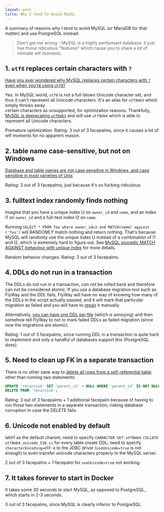 ```yaml
---
layout: post
title: Why I Tend To Avoid MySQL
---
```


A summary of reasons why I tend to avoid MySQL (or MariaDB for that matter) and use PostgreSQL instead:

> Don't get me wrong - MySQL is a highly performant database. It just has those
ridiculous "features" which cause you to share a lot of intimate wtf moments.

## 1. `utf8` replaces certain characters with `?`

[Have you ever wondered why MySQL replaces certain characters with `?` even when you're
using `utf8`?](https://stackoverflow.com/questions/38363566/trouble-with-utf-8-characters-what-i-see-is-not-what-i-stored)

Yes. In MySQL world, `utf8` is *not* a full-blown Unicode character set, and thus
it can't represent all Unicode characters. It's an alias for `utf8mb3` which simply throws away  
certain characters as unsupported, for optimization reasons. Thankfully, [MySQL is deprecating `utf8mb3`](https://dev.mysql.com/doc/refman/8.0/en/charset-unicode-sets.html)
and will use `utf8mb4` which is able to represent all Unicode characters.

Premature optimization. Rating: 3 out of 3 facepalms, since it causes a lot of wtf moments
for no apparent reason.

## 2. table name case-sensitive, but not on Windows

[Database and table names are not case sensitive in Windows, and case sensitive in most varieties of Unix](https://stackoverflow.com/questions/6134006/are-table-names-in-mysql-case-sensitive)

Rating: 3 out of 3 facepalms, just because it's so fucking ridiculous.

## 3. fulltext index randomly finds nothing

Imagine that you have a unique index U on `owner_id` and `name`, and an index I1 on `owner_id`
and a full-text index I2 on `name`.
 
Running `SELECT * FROM foo where owner_id=3 and MATCH(name) against ('foo')`
will *RANDOMLY* match nothing and return nothing. That's because
MySQL will randomly use the unique index U instead of a combination of I1 and I2, which
is extremely hard to figure out. See [MySQL sporadic MATCH AGAINST behaviour with unique index](https://stackoverflow.com/questions/45281641/mysql-sporadic-match-against-behaviour-with-unique-index)
for more details.

Random behavior changes. Rating: 3 out of 3 facepalms. 

## 4. DDLs do not run in a transaction

The DDLs do not run in a transaction, can not be rolled back and therefore can not
be considered atomic. If you use a
database migration tool such as FlyWay and the DDL fails, FlyWay will have no way
of knowing how many of the DDLs in the script actually passed, and it will
mark that particular migration as failed and you will have to [repair](https://flywaydb.org/documentation/faq.html#repair)
it manually.

Alternatively, [you can have one DDL per file](https://flywaydb.org/documentation/faq.html#rollback)
(which is annoying) and then somehow tell FlyWay to not to mark failed DDLs as failed migration (since
now the migrations are atomic).

Rating: 1 out of 3 facepalms, since running DDL in a transaction is quite hard
to implement and only a handful of databases support this (PostgreSQL does).

## 5. Need to clean up FK in a separate transaction

There is no other sane way to [delete all rows from a self-referential table](https://stackoverflow.com/questions/615797/what-is-the-best-way-to-empty-a-self-referential-mysql-table)
other than running two statements:

```sql
UPDATE 'recursive' SET 'parent_id' = NULL WHERE 'parent_id' IS NOT NULL;
DELETE FROM 'recursive';
```

Rating: 3 out of 3 facepalms + 1 additional facepalm because of having to run those two
statements in a separate transaction, risking database corruption in case the DELETE
fails.

## 6. Unicode not enabled by default

latin1 as the default charset; need to specify
`CHARACTER SET utf8mb4 COLLATE utf8mb4_unicode_520_ci` for every table create DDL;
need to specify `characterEncoding=UTF-8` to the JDBC driver (`useUnicode=true` is not enough)
to even transfer unicode characters properly to the MySQL server.

2 out of 3 facepalms + 1 facepalm for `useUnicode=true` not working.

## 7. It takes forever to start in Docker

It takes some 30 seconds to start MySQL, as opposed to PostgreSQL, which starts in
2-3 seconds.

3 out of 3 facepalms, since MySQL is clearly inferior to PostgreSQL.
